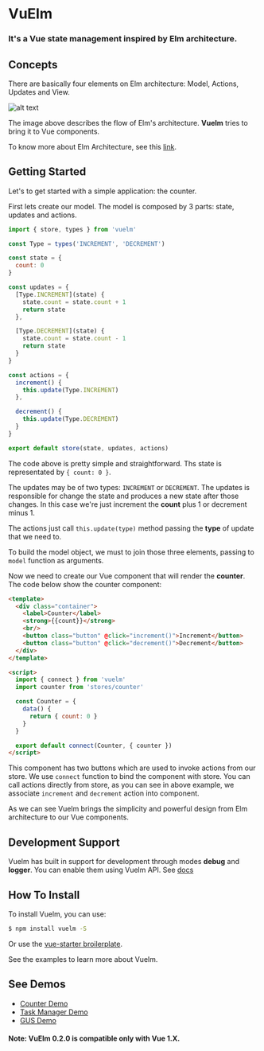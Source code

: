 # VuElm

### It's a Vue state management inspired by Elm architecture.

## Concepts

There are basically four elements on Elm architecture: Model, Actions, Updates and View.

![alt text](https://github.com/keuller/vuelm/raw/master/docs/images/elm_arch.png)

The image above describes the flow of Elm's architecture. **Vuelm** tries to bring it to Vue components.

To know more about Elm Architecture, see this [link](http://guide.elm-lang.org/architecture/).

## Getting Started

Let's to get started with a simple application: the counter.

First lets create our model. The model is composed by 3 parts: state, updates and actions.

```javascript
import { store, types } from 'vuelm'

const Type = types('INCREMENT', 'DECREMENT')

const state = {
  count: 0
}

const updates = {
  [Type.INCREMENT](state) {
    state.count = state.count + 1
    return state
  },

  [Type.DECREMENT](state) {
    state.count = state.count - 1
    return state
  }
}

const actions = {
  increment() {
    this.update(Type.INCREMENT)
  },

  decrement() {
    this.update(Type.DECREMENT)
  }
}

export default store(state, updates, actions)
```

The code above is pretty simple and straightforward. Ths state is representated by ```{ count: 0 }```.

The updates may be of two types: ```INCREMENT``` or ```DECREMENT```. The updates is responsible for change the state and produces a new state after those changes. In this case we're just increment the **count** plus 1 or decrement minus 1.

The actions just call ```this.update(type)``` method passing the **type** of update that we need to.

To build the model object, we must to join those three elements, passing to ```model``` function as arguments.

Now we need to create our Vue component that will render the **counter**. The code below show the counter component:

```html
<template>
  <div class="container">
    <label>Counter</label>
    <strong>{{count}}</strong>
    <br/>
    <button class="button" @click="increment()">Increment</button>
    <button class="button" @click="decrement()">Decrement</button>
  </div>
</template>

<script>
  import { connect } from 'vuelm'
  import counter from 'stores/counter'

  const Counter = {
    data() {
      return { count: 0 }
    }
  }

  export default connect(Counter, { counter })
</script>

```

This component has two buttons which are used to invoke actions from our store. We use ```connect``` function to bind the component with store. You can call actions directly from store, as you can see in above example, we associate ```increment``` and ```decrement``` action into component.

As we can see Vuelm brings the simplicity and powerful design from Elm architecture to our Vue components.

## Development Support

Vuelm has built in support for development through modes **debug** and **logger**. You can enable them using Vuelm API. See [docs](https://github.com/keuller/vuelm/blob/master/docs/Api.md)

## How To Install

To install Vuelm, you can use:

```bash
$ npm install vuelm -S
```

Or use the [vue-starter broilerplate](https://github.com/keuller/vue-starter).

See the examples to learn more about Vuelm.

## See Demos

* [Counter Demo](http://keuller.com/vuelm/demos/counter/)
* [Task Manager Demo](http://keuller.com/vuelm/demos/taskman/)
* [GUS Demo](http://keuller.com/vuelm/demos/gus/)

#### Note: VuElm 0.2.0 is compatible only with Vue 1.X.
